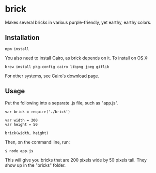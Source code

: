 # brick
Makes several bricks in various purple-friendly, yet earthy, earthy colors.

## Installation

```npm install```

You also need to install Cairo, as brick depends on it.
To install on OS X:

```brew install pkg-config cairo libpng jpeg giflib```

For other systems, see [Cairo's download page](http://cairographics.org/download/).

## Usage

Put the following into a separate .js file, such as "app.js".

```
var brick = require('./brick')

var width = 200
var height = 50

brick(width, height)
```

Then, on the command line, run:

```$ node app.js```

This will give you bricks that are 200 pixels wide by 50 pixels tall. They show up in the "bricks" folder.

